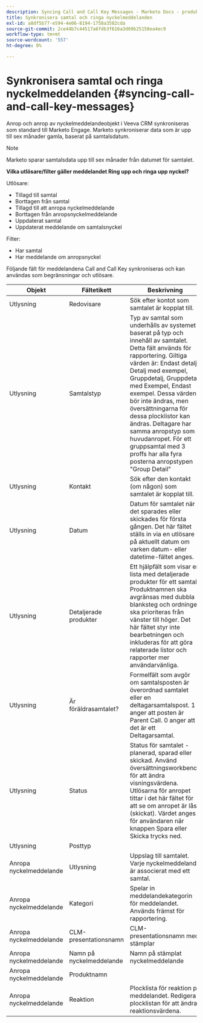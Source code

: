 ```yaml
---
description: Syncing Call and Call Key Messages - Marketo Docs - produktdokumentation
title: Synkronisera samtal och ringa nyckelmeddelanden
exl-id: a8df5b77-e594-4e06-8194-1758a3582cda
source-git-commit: 2ce44b7c44517a6fdb3f616a3d69b25158ea4ec9
workflow-type: tm+mt
source-wordcount: '557'
ht-degree: 0%

---
```


# Synkronisera samtal och ringa nyckelmeddelanden {#syncing-call-and-call-key-messages}

Anrop och anrop av nyckelmeddelandeobjekt i Veeva CRM synkroniseras som standard till Marketo Engage. Marketo synkroniserar data som är upp till sex månader gamla, baserat på samtalsdatum.

>[!NOTE]
>
>Marketo sparar samtalsdata upp till sex månader från datumet för samtalet.

**Vilka utlösare/filter gäller meddelandet Ring upp och ringa upp nyckel?**

Utlösare:

* Tillagd till samtal
* Borttagen från samtal
* Tillagd till att anropa nyckelmeddelande
* Borttagen från anropsnyckelmeddelande
* Uppdaterat samtal
* Uppdaterat meddelande om samtalsnyckel

Filter:

* Har samtal
* Har meddelande om anropsnyckel

Följande fält för meddelandena Call and Call Key synkroniseras och kan användas som begränsningar och utlösare.

<table>
  <colgroup>
    <col>
    <col>
    <col>
    <col>
    <col>
  </colgroup>
  <thead>
    <tr>
      <th>
        Objekt
      </th>
      <th>
        Fältetikett
      </th>
      <th>
        Beskrivning
      </th>
      <th>
        Fältnamn
      </th>
      <th>
        Datatyp
      </th>
    </tr>
  </thead>
  <tbody>
    <tr>
      <td>Utlysning</td>
      <td>Redovisare</td>
      <td>Sök efter kontot som samtalet är kopplat till.</td>
      <td>Account_vod__c</td>
      <td>Uppslag (konto)</td>
    </tr>
    <tr>
      <td>Utlysning</td>
      <td>Samtalstyp</td>
      <td>Typ av samtal som underhålls av systemet baserat på typ och innehåll av samtalet. Detta fält används för rapportering. Giltiga värden är: Endast detalj, Detalj med exempel, Gruppdetalj, Gruppdetalj med Exempel, Endast exempel. Dessa värden bör inte ändras, men översättningarna för dessa plocklistor kan ändras. Deltagare har samma anropstyp som huvudanropet. För ett gruppsamtal med 3 proffs har alla fyra posterna anropstypen "Group Detail"</td>
      <td>Call_Type_vod__c</td>
      <td>Picklist</td>
    </tr>
    <tr>
     <td>Utlysning</td>
      <td>Kontakt</td>
      <td>Sök efter den kontakt (om någon) som samtalet är kopplat till.</td>
      <td>Contact_vod__c</td>
      <td>Uppslag (kontakt)</td>
    </tr>
    <tr>
      <td>Utlysning</td>
      <td>Datum</td>
      <td>Datum för samtalet när det sparades eller skickades för första gången. Det här fältet ställs in via en utlösare på aktuellt datum om varken datum- eller datetime-fältet anges.</td>
      <td>Call_Date_vod__c</td>
      <td>Datum</td>
    </tr>
    <tr>
      <td>Utlysning</td>
      <td>Detaljerade produkter</td>
      <td>Ett hjälpfält som visar en lista med detaljerade produkter för ett samtal. Produktnamnen ska avgränsas med dubbla blanksteg och ordningen ska prioriteras från vänster till höger. Det här fältet styr inte bearbetningen och inkluderas för att göra relaterade listor och rapporter mer användarvänliga.</td>
      <td>Detailed_Products_vod__c</td>
      <td>Textområde (255)</td>
    </tr>
    <tr>
      <td>Utlysning</td>
      <td>Är föräldrasamtalet?</td>
      <td>Formelfält som avgör om samtalsposten är överordnad samtalet eller en deltagarsamtalspost. 1 anger att posten är Parent Call. 0 anger att det är ett Deltagarsamtal.</td>
      <td>Is_Parent_Call_vod__c</td>
      <td>Formel (tal)</td>
    </tr>
    <tr>
      <td>Utlysning</td>
      <td>Status</td>
      <td>Status för samtalet - planerad, sparad eller skickad. Använd översättningsworkbench för att ändra visningsvärdena. Utlösarna för anropet tittar i det här fältet för att se om anropet är låst (skickat). Värdet anges för användaren när knappen Spara eller Skicka trycks ned.</td>
      <td>Status_vod__c</td>
      <td>Picklist</td>
    </tr>
    <tr>
      <td>Utlysning</td>
      <td>Posttyp</td>
      <td> </td>
      <td>RecordTypeId</td>
      <td>Posttyp</td>
    </tr>
    <tr>
      <td>Anropa nyckelmeddelande</td>
      <td>Utlysning</td>
      <td>Uppslag till samtalet. Varje nyckelmeddelande är associerat med ett samtal.</td>
      <td>Call2_vod__c</td>
      <td>Överordnad-detail(call)</td>
    </tr>
    <tr>
      <td>Anropa nyckelmeddelande</td>
      <td>Kategori</td>
      <td>Spelar in meddelandekategorin för meddelandet. Används främst för rapportering.</td>
      <td>Category_vod__c</td>
      <td>Picklist</td>
    </tr>
    <tr>
      <td>Anropa nyckelmeddelande</td>
      <td>CLM-presentationsnamn</td>
      <td>CLM-presentationsnamn med stämplar</td>
      <td>Clm_Presentation_Name_vod__c</td>
      <td>Text (80)</td>
    </tr>
    <tr>
      <td>Anropa nyckelmeddelande</td>
      <td>Namn på nyckelmeddelande</td>
      <td>Namn på stämplat nyckelmeddelande</td>
      <td>Key_Message_Name_vod__c</td>
      <td>Text (80)</td>
    </tr>
    <tr>
      <td>Anropa nyckelmeddelande</td>
      <td>Produktnamn</td>
      <td> </td>
      <td>Product_Name__c</td>
      <td>Formel (text)</td>
    </tr>
    <tr>
      <td>Anropa nyckelmeddelande</td>
      <td>Reaktion</a>
      </td>
      <td>Plocklista för reaktion på meddelandet. Redigera plocklistan för att ändra reaktionsvärdena.</td>
      <td>Reaction_vod__c</td>
      <td>Picklist</td>
    </tr>
  </tbody>
</table>
